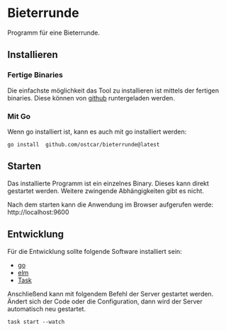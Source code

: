 # Bieterrunde

Programm für eine Bieterrunde.


## Installieren

### Fertige Binaries

Die einfachste möglichkeit das Tool zu installieren ist mittels der fertigen
binaries. Diese können von
[github](https://github.com/ostcar/bieterrunde/releases/latest) runtergeladen
werden.


### Mit Go

Wenn go installiert ist, kann es auch mit go installiert werden:

```
go install  github.com/ostcar/bieterrunde@latest
```


## Starten

Das installierte Programm ist ein einzelnes Binary. Dieses kann direkt gestartet
werden. Weitere zwingende Abhängigkeiten gibt es nicht. 

Nach dem starten kann die Anwendung im Browser aufgerufen werde: http://localhost:9600


## Entwicklung

Für die Entwicklung sollte folgende Software installiert sein:

* [go](https://golang.org/dl/)
* [elm](https://guide.elm-lang.org/install/elm.html)
* [Task](https://taskfile.dev/#/installation)



Anschließend kann mit folgendem Befehl der Server gestartet werden. Ändert sich
der Code oder die Configuration, dann wird der Server automatisch neu gestartet.

```
task start --watch
```
